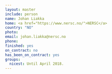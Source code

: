 ```yaml
---
layout: master
include: person
name: Johan Liakka
home: <a href="https://www.nersc.no/">NERSC</a>
country: "NO"
photo:
email: johan.liakka@nersc.no
phone:
finished: yes
on_contract: no
has_been_on_contract: yes
groups:
  nicest: Until April 2018.
---
```


